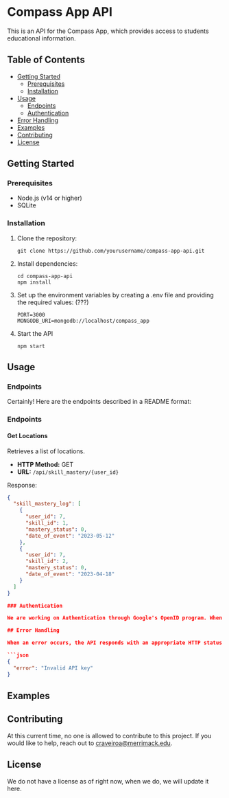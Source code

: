 # Compass App API

This is an API for the Compass App, which provides access to students educational information.

## Table of Contents

- [Getting Started](#getting-started)
  - [Prerequisites](#prerequisites)
  - [Installation](#installation)
- [Usage](#usage)
  - [Endpoints](#endpoints)
  - [Authentication](#authentication)
- [Error Handling](#error-handling)
- [Examples](#examples)
- [Contributing](#contributing)
- [License](#license)

## Getting Started

### Prerequisites

- Node.js (v14 or higher)
- SQLite

### Installation

1. Clone the repository:

   ```shell
   git clone https://github.com/yourusername/compass-app-api.git
   ```

2. Install dependencies:

   ```shell
   cd compass-app-api
   npm install
   ```

3. Set up the environment variables by creating a .env file and providing the required values: (???)

   ```.env
   PORT=3000
   MONGODB_URI=mongodb://localhost/compass_app
   ```

4. Start the API
   ```shell
   npm start
   ```

## Usage

### Endpoints

Certainly! Here are the endpoints described in a README format:

### Endpoints

#### Get Locations

Retrieves a list of locations.

- **HTTP Method:** GET
- **URL:** `/api/skill_mastery/{user_id}`

Response:

````json
{
  "skill_mastery_log": [
    {
      "user_id": 7,
      "skill_id": 1,
      "mastery_status": 0,
      "date_of_event": "2023-05-12"
    },
    {
      "user_id": 7,
      "skill_id": 2,
      "mastery_status": 0,
      "date_of_event": "2023-04-18"
    }
  ]
}

### Authentication

We are working on Authentication through Google's OpenID program. When we get there, we will update this section.

## Error Handling

When an error occurs, the API responds with an appropriate HTTP status code and a JSON error object. For example:

```json
{
  "error": "Invalid API key"
}
````

## Examples

## Contributing

At this current time, no one is allowed to contribute to this project. If you would like to help, reach out to
craveiroa@merrimack.edu.

## License

We do not have a license as of right now, when we do, we will update it here.

